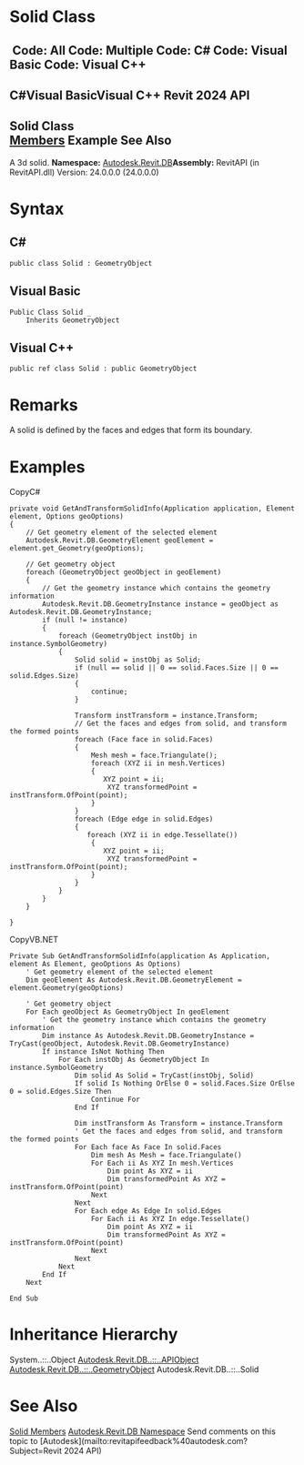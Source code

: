 # Solid Class

﻿
 Code: All Code: Multiple Code: C# Code: Visual Basic Code: Visual C++   
---  
C#Visual BasicVisual C++
Revit 2024 API  
---  
Solid Class  
[Members](ed60d240-5dac-cd79-82fc-7ef5b8577301.md "Solid Members") Example See Also  
---  
A 3d solid.
**Namespace:** [Autodesk.Revit.DB](87546ba7-461b-c646-cbb1-2cb8f5bff8b2.md "Autodesk.Revit.DB Namespace")**Assembly:** RevitAPI (in RevitAPI.dll) Version: 24.0.0.0 (24.0.0.0)
# Syntax
C#  
---  
```text
public class Solid : GeometryObject
```
  
Visual Basic  
---  
```text
Public Class Solid _
	Inherits GeometryObject
```
  
Visual C++  
---  
```text
public ref class Solid : public GeometryObject
```
  
# Remarks
A solid is defined by the faces and edges that form its boundary.
# Examples
CopyC#
```text
private void GetAndTransformSolidInfo(Application application, Element element, Options geoOptions)
{
    // Get geometry element of the selected element
    Autodesk.Revit.DB.GeometryElement geoElement = element.get_Geometry(geoOptions);

    // Get geometry object
    foreach (GeometryObject geoObject in geoElement)
    {
        // Get the geometry instance which contains the geometry information
        Autodesk.Revit.DB.GeometryInstance instance = geoObject as Autodesk.Revit.DB.GeometryInstance;
        if (null != instance)
        {
            foreach (GeometryObject instObj in instance.SymbolGeometry)
            {
                Solid solid = instObj as Solid;
                if (null == solid || 0 == solid.Faces.Size || 0 == solid.Edges.Size)
                {
                    continue;
                }

                Transform instTransform = instance.Transform;
                // Get the faces and edges from solid, and transform the formed points
                foreach (Face face in solid.Faces)
                {
                    Mesh mesh = face.Triangulate();
                    foreach (XYZ ii in mesh.Vertices)
                    {
                       XYZ point = ii;
                        XYZ transformedPoint = instTransform.OfPoint(point);
                    }
                }
                foreach (Edge edge in solid.Edges)
                {
                   foreach (XYZ ii in edge.Tessellate())
                    {
                       XYZ point = ii;
                        XYZ transformedPoint = instTransform.OfPoint(point);
                    }
                }
            }
        }
    }

}
```

CopyVB.NET
```text
Private Sub GetAndTransformSolidInfo(application As Application, element As Element, geoOptions As Options)
    ' Get geometry element of the selected element
    Dim geoElement As Autodesk.Revit.DB.GeometryElement = element.Geometry(geoOptions)

    ' Get geometry object
    For Each geoObject As GeometryObject In geoElement
        ' Get the geometry instance which contains the geometry information
        Dim instance As Autodesk.Revit.DB.GeometryInstance = TryCast(geoObject, Autodesk.Revit.DB.GeometryInstance)
        If instance IsNot Nothing Then
            For Each instObj As GeometryObject In instance.SymbolGeometry
                Dim solid As Solid = TryCast(instObj, Solid)
                If solid Is Nothing OrElse 0 = solid.Faces.Size OrElse 0 = solid.Edges.Size Then
                    Continue For
                End If

                Dim instTransform As Transform = instance.Transform
                ' Get the faces and edges from solid, and transform the formed points
                For Each face As Face In solid.Faces
                    Dim mesh As Mesh = face.Triangulate()
                    For Each ii As XYZ In mesh.Vertices
                        Dim point As XYZ = ii
                        Dim transformedPoint As XYZ = instTransform.OfPoint(point)
                    Next
                Next
                For Each edge As Edge In solid.Edges
                    For Each ii As XYZ In edge.Tessellate()
                        Dim point As XYZ = ii
                        Dim transformedPoint As XYZ = instTransform.OfPoint(point)
                    Next
                Next
            Next
        End If
    Next

End Sub
```

# Inheritance Hierarchy
System..::..Object [Autodesk.Revit.DB..::..APIObject](beb86ef5-39ad-3f0d-0cd9-0c929387a2bb.md "APIObject Class") [Autodesk.Revit.DB..::..GeometryObject](e0f15010-0e19-6216-e2f0-ab7978145daa.md "GeometryObject Class") Autodesk.Revit.DB..::..Solid
# See Also
[Solid Members](ed60d240-5dac-cd79-82fc-7ef5b8577301.md "Solid Members")
[Autodesk.Revit.DB Namespace](87546ba7-461b-c646-cbb1-2cb8f5bff8b2.md "Autodesk.Revit.DB Namespace")
Send comments on this topic to [Autodesk](mailto:revitapifeedback%40autodesk.com?Subject=Revit 2024 API)